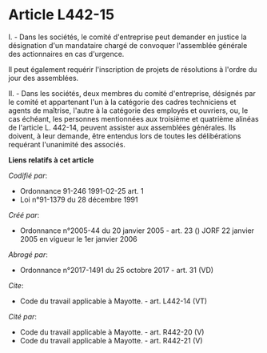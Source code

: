 # Article L442-15

I. - Dans les sociétés, le comité d'entreprise peut demander en justice la désignation d'un mandataire chargé de convoquer
l'assemblée générale des actionnaires en cas d'urgence.

Il peut également requérir l'inscription de projets de résolutions à l'ordre du jour des assemblées.

II. - Dans les sociétés, deux membres du comité d'entreprise, désignés par le comité et appartenant l'un à la catégorie des
cadres techniciens et agents de maîtrise, l'autre à la catégorie des employés et ouvriers, ou, le cas échéant, les personnes
mentionnées aux troisième et quatrième alinéas de l'article L. 442-14, peuvent assister aux assemblées générales. Ils
doivent, à leur demande, être entendus lors de toutes les délibérations requérant l'unanimité des associés.

**Liens relatifs à cet article**

_Codifié par_:

  - Ordonnance 91-246 1991-02-25 art. 1
  - Loi n°91-1379 du 28 décembre 1991

_Créé par_:

  - Ordonnance n°2005-44 du 20 janvier 2005 - art. 23 () JORF 22 janvier 2005 en vigueur le 1er janvier 2006

_Abrogé par_:

  - Ordonnance n°2017-1491 du 25 octobre 2017 - art. 31 (VD)

_Cite_:

  - Code du travail applicable à Mayotte. - art. L442-14 (VT)

_Cité par_:

  - Code du travail applicable à Mayotte. - art. R442-20 (V)
  - Code du travail applicable à Mayotte. - art. R442-21 (V)
